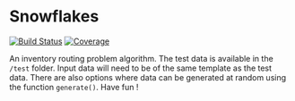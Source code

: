 # Snowflakes

[![Build Status](https://ci.appveyor.com/api/projects/status/github/kreikrei/Snowflakes.jl?svg=true)](https://ci.appveyor.com/project/kreikrei/Snowflakes-jl)
[![Coverage](https://codecov.io/gh/kreikrei/Snowflakes.jl/branch/master/graph/badge.svg)](https://codecov.io/gh/kreikrei/Snowflakes.jl)

An inventory routing problem algorithm. The test data is available in the `/test` folder. Input data will need to be of the same template as the test data. There are also options where data can be generated at random using the function `generate()`. Have fun !
